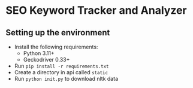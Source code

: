 # SEO Keyword Tracker and Analyzer

## Setting up the environment
- Install the following requirements:
	- Python 3.11+
	- Geckodriver 0.33+
- Run `pip install -r requirements.txt`
- Create a directory in api called `static`
- Run `python init.py` to download nltk data
